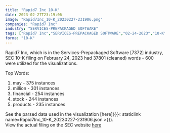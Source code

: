 ```yaml
---
title: "Rapid7 Inc 10-K"
date: 2023-02-27T23:19:06
image: "Rapid7Inc_10-K_20230227-231906.png"
companies: "Rapid7 Inc"
industry: "SERVICES-PREPACKAGED SOFTWARE"
tags: ["Rapid7 Inc","SERVICES-PREPACKAGED SOFTWARE","02-24-2023","10-K"]
forms: "10-K"
---
```

Rapid7 Inc, which is in the Services-Prepackaged Software [7372] industry, SEC 10-K filing on February 24, 2023 had 37801 (cleaned) words - 600 were utilized for the visualizations.

Top Words:
1. may - 375 instances
2. million - 301 instances
3. financial - 254 instances
4. stock - 244 instances
5. products - 235 instances


See the parsed data used in the visualization [here]({{< staticlink name=Rapid7Inc_10-K_20230227-231906.json >}}).  
View the actual filing on the SEC website [here](https://www.sec.gov/Archives/edgar/data/1560327/0001560327-23-000016.txt)